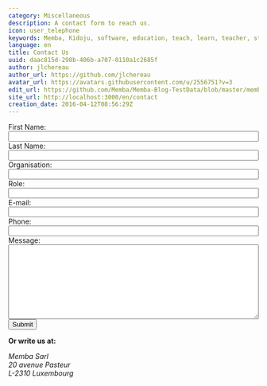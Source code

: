 ```yaml
---
category: Miscellaneous
description: A contact form to reach us.
icon: user_telephone
keywords: Memba, Kidoju, software, education, teach, learn, teacher, student, knowledge, test, quiz, blog, article, documentation
language: en
title: Contact Us
uuid: daac815d-298b-406b-a707-0110a1c2685f
author: jlchereau
author_url: https://github.com/jlchereau
avatar_url: https://avatars.githubusercontent.com/u/2556751?v=3
edit_url: https://github.com/Memba/Memba-Blog-TestData/blob/master/memba/en/pages/contact.md
site_url: http://localhost:3000/en/contact
creation_date: 2016-04-12T08:56:29Z
---
```

<div class="container">
    <div class="row">
        <div class="col-sm-8">
            <form name="contact" action="/form" method="post">
                <div class="form-group">
                    <label for="firstName">First Name: </label>
                    <input id="firstName" name="FirstName" type="text" class="k-textbox" style="width: 100%" required>
                </div>
                <div class="form-group">
                    <label for="lastName">Last Name: </label>
                    <input id="lastName" name="LastName" type="text" class="k-textbox" style="width: 100%" required>
                </div>
                <div class="form-group">
                    <label for="organization">Organisation: </label>
                    <input id="organization" name="Organization" type="text" class="k-textbox" style="width: 100%">
                </div>
                <div class="form-group">
                    <label for="role">Role: </label>
                    <input id="role" name="Role" type="text" class="k-textbox" style="width: 100%">
                </div>
                <div class="form-group">
                    <label for="email">E-mail: </label>
                    <input id="email" name="Email" type="email" class="k-textbox" style="width: 100%" required>
                </div>
                <div class="form-group">
                    <label for="phone">Phone: </label>
                    <input id="phone" name="Phone" type="text" class="k-textbox" style="width: 100%">
                </div>
                <div class="form-group">
                    <label for="message">Message: </label>
                    <textarea id="message" name="Message" class="k-textbox" style="width: 100%; height: 150px; resize: vertical" required></textarea>
                </div>
                <div class="form-group">
                    <input type="submit" value="Submit" class="k-button k-primary pull-right">
                </div>
            </form>
        </div>
        <div class="col-sm-4">
            <p><strong>Or write us at:</strong></p>
            <address>
                Memba Sarl<br/>
                20 avenue Pasteur<br/>
                L-2310 Luxembourg
            </address>
        </div>
    </div>
</div>


<script>
;(function (window, $, undefined) {
    $(function () {
        var form = $('form[name="contact"]');
        if ($.fn.kendoValidator) {
            var validator = form.kendoValidator().data('kendoValidator');
            form.submit(function (e) {
                if (!validator.validate()) {
                    e.preventDefault();
                }
            });
        }
        setTimeout(function () {
            var a = Math.floor(100 * Math.random());
            var b = Math.floor(100 * Math.random());
            form.append('<input id="__a" name="__a" type="hidden" value="' + a + '+' + b + '">');
            form.append('<input id="__b" name="__b" type="hidden" value="' + (a + b) + '">');
        }, 15 * 1000);
    });
}(this, jQuery));
</script>
